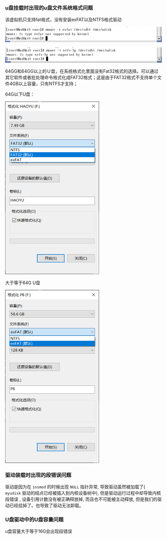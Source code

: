 ### u盘挂载时出现的u盘文件系统格式问题

该虚拟机只支持fat格式，没有安装exFAT以及NTFS格式驱动

![exfat.png](https://github.com/hughie-hy/USB-Driver/blob/main/image/exfat.png)

![image-20210107000813016](https://github.com/hughie-hy/USB-Driver/blob/main/image/ntfs.png)

64GG和64GG以上的Ｕ盘，在系统格式化里面没有Fat32格式的选择。可以通过其它软件或者批处理命令格式化成FAT32格式；这是由于FAT32格式不支持单个文件4GB以上容量，只有NTFS才支持；

64G以下U盘：

<img src="https://github.com/hughie-hy/USB-Driver/blob/main/image/haoyu.png" alt="haoyu.png" style="zoom:80%;" />

大于等于64G U盘

<img src="https://github.com/hughie-hy/USB-Driver/blob/main/image/pb.png" alt="pb.png" style="zoom:80%;" />



### 驱动装载时出现的段错误问题

驱动是因为在 `insmod` 的时候出现 `NULL` 指针异常, 导致驱动虽然被加载了( `myudisk` 驱动的结点已经被插入到内核设备树中), 但是驱动运行过程中却导致内核段错误 , 设备引用计数没有被正确释放掉, 而且也不可能被主动释放, 但是我们的驱动已经挂掉了。也导致了驱动无法卸载。

### U盘驱动中的U盘容量问题

u盘容量大于等于16G会出现段错误

